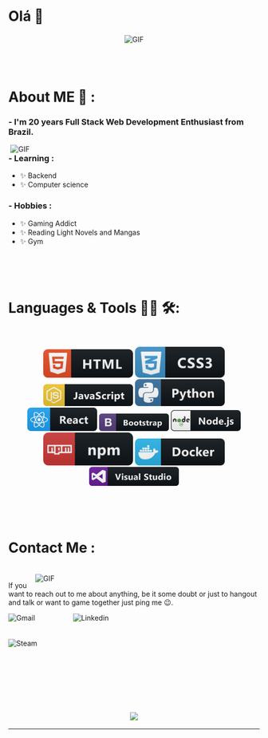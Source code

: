 # Olá 👋

<div align="center">
<img hight="300" width="700" alt="GIF" align="center" src="https://github.com/datavinny/datavinny/blob/master/assets/208593.gif">
</div>

</br>
</br>
</br>

# About ME 💬 :

### - I'm 20 years Full Stack Web Development Enthusiast from Brazil.

<img hight="400" width="500" alt="GIF" align="right" src="https://github.com/datavinny/datavinny/blob/master/assets/1936.gif">

### - Learning :
- ✨ Backend
- ✨ Computer science

### - Hobbies : 
- ✨ Gaming Addict
- ✨ Reading Light Novels and Mangas
- ✨ Gym

</br>
</br>
</br>

# Languages & Tools 👨‍💻 🛠:
</br>

<p align="center">

<!-- For more icons please follow  https://github.com/MikeCodesDotNET/ColoredBadges -->
<img src="assets/svg/dev/languages/html.svg" alt="html" width="180" hight="50">
<img src="assets/svg/dev/languages/css3.svg" alt="css3" width="180" hight="50">
<img src="assets/svg/dev/languages/js.svg" alt="js" width="180" hight="50">
<img src="assets/svg/dev/languages/python.svg" alt="python" width="180" hight="50">
</br>
<img src="assets/svg/dev/frameworks/react.svg" alt="react" width="140" hight="50">
<img src="assets/svg/dev/frameworks/bootstrap.svg" alt="bootstrap"  width="140" hight="50">
<img src="assets/svg/dev/frameworks/nodejs.svg" alt="nodejs" width="140" hight="50">
</br>
<img src="assets/svg/dev/services/npm.svg" alt="npm" width="180" hight="50">
<img src="assets/svg/dev/tools/docker.svg" alt="docker" width="180" hight="50">
<img src="assets/svg/dev/tools/visualstudio.svg" alt="visualstudio" width="180" hight="50">
</br>

</p>

</br>
</br>
</br>

# Contact Me :
<p>
</br>

<img hight="320" width="450" align="right" alt="GIF" src="https://github.com/datavinny/datavinny/blob/master/assets/93195.gif">


If you want to reach out to me about anything, be it some doubt or just to hangout and talk or want to game together just ping me 😉.

<a href="mailto:df828316@gmail.com">
 <img align="left" alt="Gmail" width="130" hight="100" src="https://github.com/datavinny/datavinny/blob/master/assets/icons/gmail.png" />
</a>
<a href="https://www.linkedin.com/in/davifreitass/">
  <img align="left" alt="Linkedin" width="150" hight="100" src="https://github.com/datavinny/datavinny/blob/master/assets/icons/linkedin.png" />
</br>
</br>
</br>
</a>
<a href="https://steamcommunity.com/id/acerplayers/">
  <img align="left" alt="Steam" width="130" hight="100" src="https://github.com/datavinny/datavinny/blob/master/assets/icons/steam.png" />
</a>
 </p>
 
</br>
</br>
</br>
</br>
</br>
</br>
</br>

<p align="center" >  
  <a href="https://github.com/datavinny/github-readme-stats"> 
<img  src="https://github-readme-stats.vercel.app/api?username=datavinny&&show_icons=true&theme=radical"/>
  </a>
  </p>

*************
